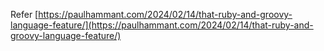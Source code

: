 Refer [https://paulhammant.com/2024/02/14/that-ruby-and-groovy-language-feature/](https://paulhammant.com/2024/02/14/that-ruby-and-groovy-language-feature/)
